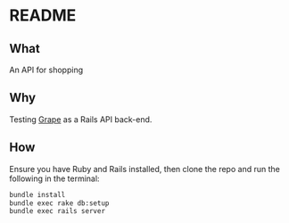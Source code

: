 # README

## What

An API for shopping

## Why

Testing [Grape](https://github.com/ruby-grape/grape/blob/v0.19.2/README.md) as a Rails API back-end.

## How

Ensure you have Ruby and Rails installed, then clone the repo and run the following in the terminal:

```sh
bundle install
bundle exec rake db:setup
bundle exec rails server
```
